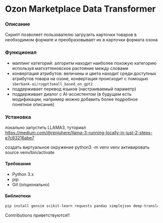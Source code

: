 # Ozon Marketplace Data Transformer

### Описание
Скрипт позволяет пользователю загрузить карточки товаров в необходимом формате и преобразовывает их в карточки формата озона

### Функционал
- маппинг категорий: алгоритм находит наиболее похожую категорию используя матхэттеновское растояние между словами
- конвертация атрибутов: величины и цвета находит среди доступных атрибутов товара на озоне, конвертация происходит с помощью `sberbank-ai/rugpt3small_based_on_gpt2`
- поддерживает перевод языков (настраиваемый параметр)
- поддерживает диалог с AI-ассистентом (в будущем есть модификации, например можно добавить более подробное понятное описание)

### Установка

локально запустить LLAMA3, туториал https://medium.com/@renjuhere/llama-3-running-locally-in-just-2-steps-e7c63216abe7

создать виртуальное окружение python3 -m venv venv
активировать source venv/bin/activate

#### Требования
- Python 3.x
- pip 
- Git (опционально)

#### Библиотеки
```bash
pip install gensim scikit-learn requests pandas simplejson deep-translator transformers
```

Contributions приветствуются!!

  
